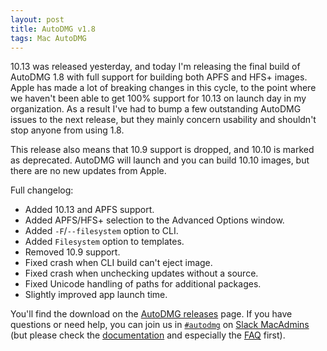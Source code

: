 ```yaml
---
layout: post
title: AutoDMG v1.8
tags: Mac AutoDMG
---
```


10.13 was released yesterday, and today I'm releasing the final build of AutoDMG 1.8 with full support for building both APFS and HFS+ images. Apple has made a lot of breaking changes in this cycle, to the point where we haven't been able to get 100% support for 10.13 on launch day in my organization. As a result I've had to bump a few outstanding AutoDMG issues to the next release, but they mainly concern usability and shouldn't stop anyone from using 1.8.

This release also means that 10.9 support is dropped, and 10.10 is marked as deprecated. AutoDMG will launch and you can build 10.10 images, but there are no new updates from Apple.

Full changelog:

* Added 10.13 and APFS support.
* Added APFS/HFS+ selection to the Advanced Options window.
* Added `-F`/`--filesystem` option to CLI.
* Added `Filesystem` option to templates.
* Removed 10.9 support.
* Fixed crash when CLI build can't eject image.
* Fixed crash when unchecking updates without a source.
* Fixed Unicode handling of paths for additional packages.
* Slightly improved app launch time.

You'll find the download on the [AutoDMG releases](https://github.com/MagerValp/AutoDMG/releases) page. If you have questions or need help, you can join us in [`#autodmg`](https://macadmins.slack.com/archives/autodmg) on [Slack MacAdmins](http://macadmins.org) (but please check the [documentation](https://github.com/MagerValp/AutoDMG/wiki) and especially the [FAQ](https://github.com/MagerValp/AutoDMG/wiki/FAQ) first).
